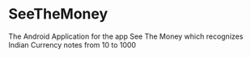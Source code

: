 SeeTheMoney
===========

The Android Application for the app See The Money which recognizes Indian Currency notes from 10 to 1000
